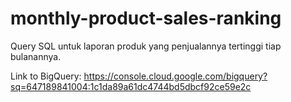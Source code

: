 # monthly-product-sales-ranking
Query SQL untuk laporan produk yang penjualannya tertinggi tiap bulanannya.

Link to BigQuery: https://console.cloud.google.com/bigquery?sq=647189841004:1c1da89a61dc4744bd5dbcf92ce59e2c 
